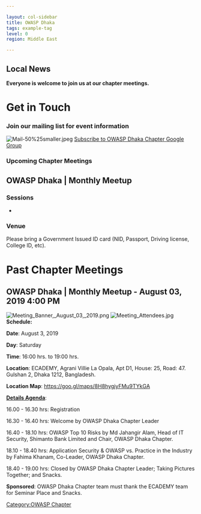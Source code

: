 ```yaml
---

layout: col-sidebar
title: OWASP Dhaka
tags: example-tag
level: 0
region: Middle East

---
```

## Local News

**Everyone is welcome to join us at our chapter meetings.**

# **Get in Touch**

### Join our mailing list for event information

![Mail-50%25smaller.jpeg](Mail-50%25smaller.jpeg
"Mail-50%25smaller.jpeg") [Subscribe to OWASP Dhaka Chapter Google
Group](https://groups.google.com/a/owasp.org/forum/#!members/dhaka-chapter)

### **Upcoming Chapter Meetings**

## OWASP Dhaka | Monthly Meetup

### **Sessions**

  -
### **Venue**

Please bring a Government Issued ID card (NID, Passport, Driving
license, College ID, etc).

# **Past Chapter Meetings**

## OWASP Dhaka | Monthly Meetup - August 03, 2019 4:00 PM

![Meeting_Banner,_August_03,_2019.png](Meeting_Banner,_August_03,_2019.png
"Meeting_Banner,_August_03,_2019.png")
![Meeting_Attendees.jpg](Meeting_Attendees.jpg "Meeting_Attendees.jpg")
**Schedule:**

**Date**: August 3, 2019

**Day**: Saturday

**Time**: 16:00 hrs. to 19:00 hrs.

**Location**: ECADEMY, Agrani Villie La Opala, Apt D1, House: 25, Road:
47. Gulshan 2, Dhaka 1212, Bangladesh.

**Location Map**: <https://goo.gl/maps/8H8hygjyFMu9TYkGA>

**<u>Details Agenda</u>**:

16.00 - 16.30 hrs: Registration

16.30 - 16.40 hrs: Welcome by OWASP Dhaka Chapter Leader

16.40 - 18.10 hrs: OWASP Top 10 Risks by Md Jahangir Alam, Head of IT
Security, Shimanto Bank Limited and Chair, OWASP Dhaka Chapter.

18.10 - 18.40 hrs: Application Security & OWASP vs. Practice in the
Industry by Fahima Khanam, Co-Leader, OWASP Dhaka Chapter.

18.40 - 19.00 hrs: Closed by OWASP Dhaka Chapter Leader; Taking Pictures
Together; and Snacks.

**Sponsored**: OWASP Dhaka Chapter team must thank the ECADEMY team for
Seminar Place and Snacks.

[Category:OWASP Chapter](Category:OWASP_Chapter "wikilink")

